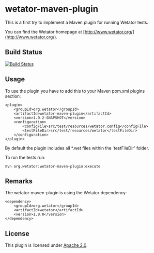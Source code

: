 wetator-maven-plugin
====================

This is a first try to implement a Maven plugin for running Wetator tests.

You can find the Wetator homepage at [http://www.wetator.org/](http://www.wetator.org/).

## Build Status ##
[![Build Status](https://travis-ci.org/fred4jupiter/wetator-maven-plugin.svg?branch=master)](https://travis-ci.org/fred4jupiter/wetator-maven-plugin)

## Usage ##
To use the plugin you have to add this to your Maven pom.xml plugins section:

    <plugin>
	    <groupId>org.wetator</groupId>
	    <artifactId>wetator-maven-plugin</artifactId>
	    <version>1.0.2-SNAPSHOT</version>
	    <configuration>
		    <configFile>src/test/resources/wetator.config</configFile>
		    <testFileDir>src/test/resources/wetator</testFileDir>
	    </configuration>
    </plugin>

By default the plugin includes all *.wet files within the 'testFileDir' folder.

To run the tests run:

    mvn org.wetator:wetator-maven-plugin:execute

## Remarks ##
The wetator-maven-plugin is using the Wetator dependency:

    <dependency>
	    <groupId>org.wetator</groupId>
	    <artifactId>wetator</artifactId>
	    <version>1.0.0</version>
    </dependency>

## License ##

This plugin is licensed under [Apache 2.0](http://choosealicense.com/licenses/apache-2.0/ "Apache 2.0").